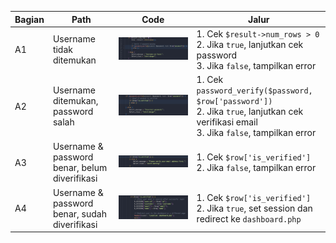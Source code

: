 | Bagian | Path | Code | Jalur |
|--------|------|------|-------|
| A1 | Username tidak ditemukan | ![A1](./path1.png) | 1. Cek `$result->num_rows > 0`<br>2. Jika `true`, lanjutkan cek password <br>3. Jika `false`, tampilkan error|
| A2 | Username ditemukan, password salah | ![A2](path2.png) | 1. Cek `password_verify($password, $row['password'])`<br>2. Jika `true`, lanjutkan cek verifikasi email <br>3. Jika `false`, tampilkan error |
| A3 | Username & password benar, belum diverifikasi | ![A3](./path3.png) | 1. Cek `$row['is_verified']`<br>2. Jika `false`, tampilkan error |
| A4 | Username & password benar, sudah diverifikasi | ![A4](./path4.png) | 1. Cek `$row['is_verified']`<br>2. Jika `true`, set session dan redirect ke `dashboard.php` |
